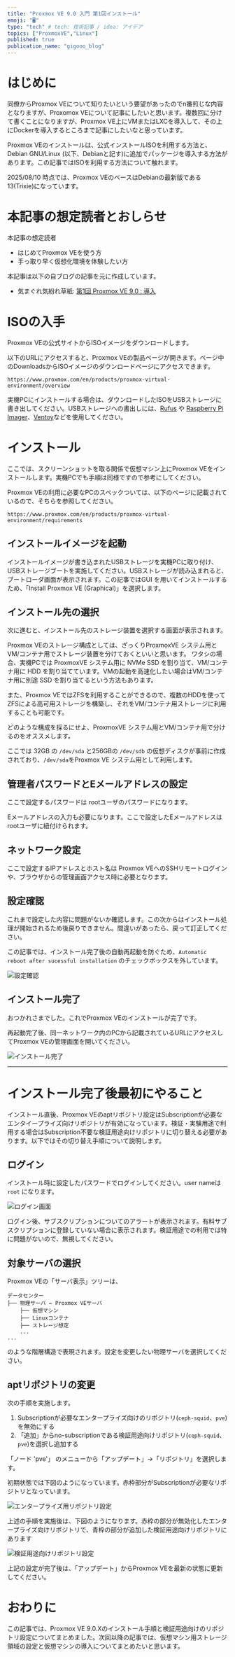 ```yaml
---
title: "Proxmox VE 9.0 入門 第1回インストール"
emoji: "🖥️"
type: "tech" # tech: 技術記事 / idea: アイデア
topics: ["ProxmoxVE","Linux"]
published: true
publication_name: "gigooo_blog"
---
```

# はじめに
同僚からProxmox VEについて知りたいという要望があったのでn番煎じな内容となりますが、Proxomox VEについて記事にしたいと思います。複数回に分けて書くことになりますが、Proxmox VE上にVMまたはLXCを導入して、その上にDockerを導入するところまで記事にしたいなと思っています。

Proxmox VEのインストールは、公式インストールISOを利用する方法と、Debian GNU/Linux (以下、Debianと記す)に追加でパッケージを導入する方法があります。この記事ではISOを利用する方法について触れます。

2025/08/10 時点では、Proxmox VEのベースはDebianの最新版である13(Trixie)になっています。

# 本記事の想定読者とおしらせ
本記事の想定読者
- はじめてProxmox VEを使う方
- 手っ取り早く仮想化環境を体験したい方

本記事は以下の自ブログの記事を元に作成しています。
- 気まぐれ気紛れ草紙: [第1回 Proxmox VE 9.0 : 導入](https://blog.rkarsnk.jp/post/2025/08/10/20250810_pve01/)


# ISOの入手
Proxmox VEの公式サイトからISOイメージをダウンロードします。

以下のURLにアクセスすると、Proxmox VEの製品ページが開きます。ページ中のDownloadsからISOイメージのダウンロードページにアクセスできます。

```
https://www.proxmox.com/en/products/proxmox-virtual-environment/overview
```

実機PCにインストールする場合は、ダウンロードしたISOをUSBストレージに書き出してください。USBストレージへの書出しには、[Rufus](https://rufus.ie/ja/) や [Raspberry Pi Imager](https://www.raspberrypi.com/software/)、[Ventoy](https://www.ventoy.net/en/index.html)などを使用してください。


# インストール
ここでは、スクリーンショットを取る関係で仮想マシン上にProxmox VEをインストールします。実機PCでも手順は同様ですので参考にしてください。

Proxmox VEの利用に必要なPCのスペックついては、以下のページに記載されているので、そちらを参照してください。

```
https://www.proxmox.com/en/products/proxmox-virtual-environment/requirements
```

## インストールイメージを起動
インストールイメージが書き込まれたUSBストレージを実機PCに取り付け、 USBストレージブートを実施してください。USBストレージが読み込まれると、ブートローダ画面が表示されます。この記事ではGUI を用いてインストールするため、「Install Proxmox VE (Graphical)」を選択します。

## インストール先の選択
次に進むと、インストール先のストレージ装置を選択する画面が表示されます。

Proxmox VEのストレージ構成としては、ざっくりProxmoxVE システム用とVM/コンテナ用でストレージ装置を分けておくといいと思います。
ワタシの場合、実機PCでは ProxmoxVE システム用に NVMe SSD を割り当て、VM/コンテナ用に HDD を割り当てています。VMの起動を高速化したい場合はVM/コンテナ用に別途 SSD を割り当てるという方法もあります。

また、Proxmox VEではZFSを利用することができるので、複数のHDDを使ってZFSによる高可用ストレージを構築し、それをVM/コンテナ用ストレージに利用することも可能です。

どのような構成を採るにせよ、ProxmoxVE システム用とVM/コンテナ用で分けるのをオススメします。

ここでは 32GB の `/dev/sda` と256GBの `/dev/sdb` の仮想ディスクが事前に作成されており、`/dev/sda`をProxmox VE システム用として利用します。

## 管理者パスワードとEメールアドレスの設定
ここで設定するパスワードは rootユーザのパスワードになります。

Eメールアドレスの入力も必要になります。ここで設定したEメールアドレスはrootユーザに紐付けられます。

## ネットワーク設定
ここで設定するIPアドレスとホスト名は Proxmox VEへのSSHリモートログインや、ブラウザからの管理画面アクセス時に必要となります。

## 設定確認
これまで設定した内容に問題がないか確認します。この次からはインストール処理が開始されるため後戻りできません。間違いがあったら、戻って訂正してください。

この記事では、インストール完了後の自動再起動を防ぐため、`Automatic reboot after sucessful installation` のチェックボックスを外しています。

![設定確認](/images/20250813/proxmoxve09_summary.png)


## インストール完了
おつかれさまでした。これでProxmox VEのインストールが完了です。

再起動完了後、同一ネットワーク内のPCから記載されているURLにアクセスしてProxmox VEの管理画面を開いてください。

![インストール完了](/images/20250813/proxmoxve11_success.png)

---

# インストール完了後最初にやること
インストール直後、Proxmox VEのaptリポジトリ設定はSubscriptionが必要なエンタイープライズ向けリポジトリが有効になっています。検証・実験用途で利用する場合はSubscription不要な検証用途向けリポジトリに切り替える必要があります。以下ではその切り替え手順について説明します。

## ログイン
インストール時に設定したパスワードでログインしてください。user nameは`root` になります。

![ログイン画面](/images/20250813/proxmoxve12_login.png)

ログイン後、サブスクリプションについてのアラートが表示されます。有料サブスクリプションに登録していない場合に表示されます。検証用途での利用では特に問題がないので、無視してください。

## 対象サーバの選択
Proxmox VEの「サーバ表示」ツリーは、
```
データセンター
├── 物理サーバ ← Proxmox VEサーバ
    ├── 仮想マシン
    ├── Linuxコンテナ
    ├── ストレージ想定
    ...
...
```
のような階層構造で表現されます。設定を変更したい物理サーバを選択してください。

## aptリポジトリの変更
次の手順を実施します。
1. Subscriptionが必要なエンタープライズ向けのリポジトリ(`ceph-squid`、`pve`)を無効にする
2. 「追加」からno-subscriptionである検証用途向けリポジトリ(`ceph-squid`、`pve`)を選択し追加する

「ノード 'pve'」 のメニューから「アップデート」→「リポジトリ」を選択します。

初期状態では下図のようになっています。赤枠部分がSubscriptionが必要なリポジトリとなっています。

![エンタープライズ用リポジトリ設定](/images/20250813/proxmoxve15_apt_enterprise.png)

上述の手順を実施後は、下図のようになります。赤枠の部分が無効化したエンタープライズ向けリポジトリで、青枠の部分が追加した検証用途向けリポジトリにあります

![検証用途向けリポジトリ設定](/images/20250813/proxmoxve16_apt_no_subsc.png)


上記の設定が完了後は、「アップデート」からProxmox VEを最新の状態に更新してください。

# おわりに
この記事では、Proxmox VE 9.0.Xのインストール手順と検証用途向けのリポジトリ設定についてまとめました。次回以降の記事では、仮想マシン用ストレージ領域の設定と仮想マシンの導入についてまとめたいと思います。


